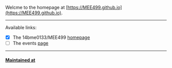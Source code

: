 Welcme to the homepage at [https://MEE499.github.io](https://MEE499.github.io).

---

Available links:
 - [x] The 14bme0133/MEE499 [homepage](14bme0133.github.io/MEE499)
 - [ ] The events [page](https://MEE499.github.io/events/)
 
 ---
 
 #### [Maintained at](https://github.com/MEE499)
